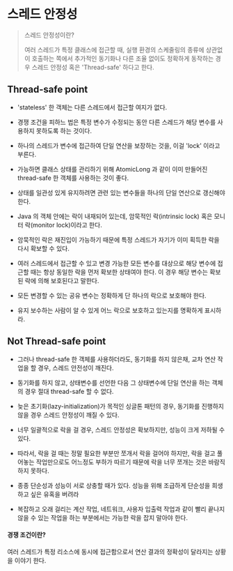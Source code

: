 # 스레드 안정성
> 스레드 안정성이란?
>
> 여러 스레드가 특정 클래스에 접근할 때, 실행 환경의 스케줄링의 종류에 상관없이 호출하는 쪽에서
> 추가적인 동기화나 다른 조율 없이도 정확하게 동작하는 경우 스레드 안정성 혹은 'Thread-safe' 하다고 한다.

## Thread-safe point


- 'stateless' 한 객체는 다른 스레드에서 접근할 여지가 없다.


- 경쟁 조건을 피하느 법은 특정 변수가 수정되는 동안 다른 스레드가 해당 변수를 사용하지 못하도록 하는 것이다.
- 하나의 스레드가 변수에 접근하여 단일 연산을 보장하는 것을, 이걸 'lock' 이라고 부른다.
- 가능하면 클래스 상태를 관리하기 위해 AtomicLong 과 같이 이미 만들어진 thread-safe 한 객체를 사용하는 것이 좋다.
- 상태를 일관성 있게 유지하려면 관련 있는 변수들을 하나의 단일 연산으로 갱신해야 한다.
- Java 의 객체 안에는 락이 내재되어 있는데, 암묵적인 락(intrinsic lock) 혹은 모니터 락(monitor lock)이라고 한다.
- 암묵적인 락은 재진입이 가능하기 때문에 특정 스레드가 자기가 이미 획득한 락을 다시 확보할 수 있다.
- 여러 스레드에서 접근할 수 있고 변경 가능한 모든 변수를 대상으로 해당 변수에 접근할 때는 항상 동일한 락을 먼저 확보한 상태여야 한다. 이 경우 해당 변수는 확보된 락에 의해 보호된다고 말한다.
- 모든 변경할 수 있는 공유 변수는 정확하게 단 하나의 락으로 보호해야 한다. 
- 유지 보수하는 사람이 알 수 있게 어느 락으로 보호하고 있는지를 명확하게 표시하라.

## Not Thread-safe point


- 그러나 thread-safe 한 객체를 사용하더라도, 동기화를 하지 않은채, 교차 연산 작업을 할 경우, 스레드 안전성이 깨진다.


- 동기화를 하지 않고, 상태변수를 선언한 다음 그 상태변수에 단일 연산을 하는 객체의 경우 절대 thread-safe 할 수 없다.


- 늦은 초기화(lazy-initialization)가 목적인 싱글톤 패턴의 경우, 동기화를 진행하지 않을 경우 스레드 안정성이 깨질 수 있다.
- 너무 일괄적으로 락을 걸 경우, 스레드 안정성은 확보하지만, 성능이 크게 저하될 수 있다.
- 따라서, 락을 걸 때는 정말 필요한 부분만 쪼개서 락을 걸어야 하지만, 락을 걸고 풀어놓는 작업만으로도 어느정도 부하가 따르기 때문에 락을 너무 쪼개는 것은 바람직하지 못하다.
- 종종 단순성과 성능이 서로 상충할 때가 있다. 성능을 위해 조급하게 단순성을 희생하고 싶은 유혹을 버려라
- 복잡하고 오래 걸리는 계산 작업, 네트워크, 사용자 입출력 작업과 같이 빨리 끝나지 않을 수 있는 작업을 하는 부분에서는 가능한 락을 잡지 말아야 한다.

#### 경쟁 조건이란?
여러 스레드가 특정 리소스에 동시에 접근함으로서 연산 결과의 정확성이 달라지는 상황을 이야기 한다.
